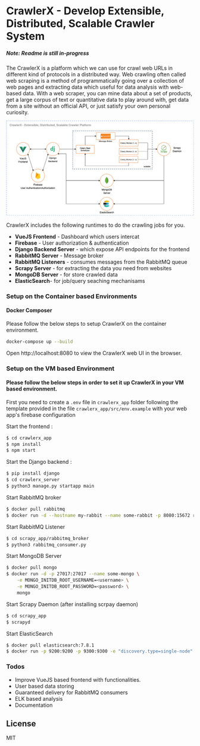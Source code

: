 # CrawlerX - Develop Extensible, Distributed, Scalable Crawler System

##### Note: Readme is still in-progress

The CrawlerX is a platform which we can use for crawl web URLs in different kind of protocols in a distributed way. Web crawling often called web scraping is a method of programmatically going over a collection of web pages and extracting data which useful for data analysis with web-based data. With a web scraper, you can mine data about a set of products, get a large corpus of text or quantitative data to play around with, get data from a site without an official API, or just satisfy your own personal curiosity.

![Architecture Diagram](resources/architecture_diagram.jpg)

CrawlerX includes the following runtimes to do the crawling jobs for you.

- **VueJS Frontend** - Dashboard which users intercat
- **Firebase** - User authorization & authentication
- **Django Backend Server** - which expose API endpoints for the frontend
- **RabbitMQ Server** - Message broker
- **RabbitMQ Listeners** - consumes messages from the RabbitMQ queue
- **Scrapy Server** - for extracting the data you need from websites
- **MongoDB Server** - for store crawled data
- **ElasticSearch**- for job/query seaching mechanisams

### Setup on the Container based Environments

#### Docker Composer

Please follow the below steps to setup CrawlerX on the container environment.

```sh
docker-compose up --build
```

Open http://localhost:8080 to view the CrawlerX web UI in the browser.

### Setup on the VM based Environment

#### Please follow the below steps in order to set it up CrawlerX in your VM based environment.

First you need to create a `.env` file in `crawlerx_app` folder following the template provided in the file `crawlerx_app/src/env.example` with your web app's firebase configuration<br/>

Start the frontend :

```sh
$ cd crawlerx_app
$ npm install
$ npm start
```

Start the Django backend :

```sh
$ pip install django
$ cd crawlerx_server
$ python3 manage.py startapp main
```

Start RabbitMQ broker

```sh
$ docker pull rabbitmq
$ docker run -d --hostname my-rabbit --name some-rabbit -p 8080:15672 rabbitmq:3-management
```

Start RabbitMQ Listener

```sh
$ cd scrapy_app/rabbitmq_broker
$ python3 rabbitmq_consumer.py
```

Start MongoDB Server

```sh
$ docker pull mongo
$ docker run -d -p 27017:27017 --name some-mongo \
    -e MONGO_INITDB_ROOT_USERNAME=<username> \
    -e MONGO_INITDB_ROOT_PASSWORD=<password> \
    mongo
```

Start Scrapy Daemon (after installing scrpay daemon)

```sh
$ cd scrapy_app
$ scrapyd
```

Start ElasticSearch
```sh
$ docker pull elasticsearch:7.8.1
$ docker run -p 9200:9200 -p 9300:9300 -e "discovery.type=single-node" elasticsearch:7.8.1
```

### Todos

- Improve VueJS based frontend with functionalities.
- User based data storing
- Guaranteed delivery for RabbitMQ consumers
- ELK based analysis
- Documentation

## License

MIT
